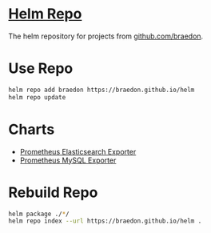 [Helm Repo](https://braedon.github.io/helm)
====
The helm repository for projects from [github.com/braedon](https://github.com/braedon).

# Use Repo
```bash
helm repo add braedon https://braedon.github.io/helm
helm repo update
```

# Charts
- [Prometheus Elasticsearch Exporter](/helm/prometheus-es-exporter)
- [Prometheus MySQL Exporter](/helm/prometheus-mysql-exporter)

# Rebuild Repo
```bash
helm package ./*/
helm repo index --url https://braedon.github.io/helm .
```
